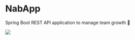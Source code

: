 # NabApp
Spring Boot REST API application to manage team growth 🍃

![](https://github.com/mojilinux/NabApp/actions/workflows/docker-image-build.yml/badge.svg)
